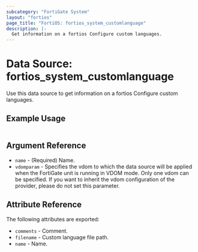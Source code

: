 ```yaml
---
subcategory: "FortiGate System"
layout: "fortios"
page_title: "FortiOS: fortios_system_customlanguage"
description: |-
  Get information on a fortios Configure custom languages.
---
```


# Data Source: fortios_system_customlanguage
Use this data source to get information on a fortios Configure custom languages.


## Example Usage

```hcl

```

## Argument Reference

* `name` - (Required) Name.
* `vdomparam` - Specifies the vdom to which the data source will be applied when the FortiGate unit is running in VDOM mode. Only one vdom can be specified. If you want to inherit the vdom configuration of the provider, please do not set this parameter.

## Attribute Reference

The following attributes are exported:

* `comments` - Comment.
* `filename` - Custom language file path.
* `name` - Name.
